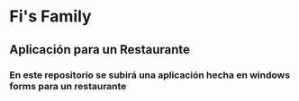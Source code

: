 # Fi's Family  
## Aplicación para un Restaurante  
### En este repositorio se subirá una aplicación hecha en windows forms para un restaurante  
